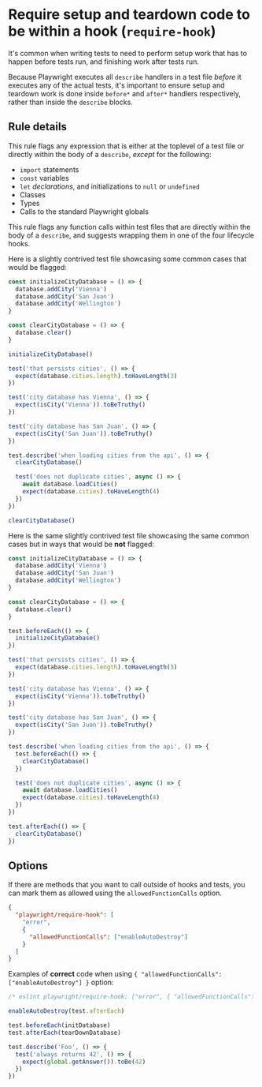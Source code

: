 # Require setup and teardown code to be within a hook (`require-hook`)

It's common when writing tests to need to perform setup work that has to happen
before tests run, and finishing work after tests run.

Because Playwright executes all `describe` handlers in a test file _before_ it
executes any of the actual tests, it's important to ensure setup and teardown
work is done inside `before*` and `after*` handlers respectively, rather than
inside the `describe` blocks.

## Rule details

This rule flags any expression that is either at the toplevel of a test file or
directly within the body of a `describe`, _except_ for the following:

- `import` statements
- `const` variables
- `let` _declarations_, and initializations to `null` or `undefined`
- Classes
- Types
- Calls to the standard Playwright globals

This rule flags any function calls within test files that are directly within
the body of a `describe`, and suggests wrapping them in one of the four
lifecycle hooks.

Here is a slightly contrived test file showcasing some common cases that would
be flagged:

```js
const initializeCityDatabase = () => {
  database.addCity('Vienna')
  database.addCity('San Juan')
  database.addCity('Wellington')
}

const clearCityDatabase = () => {
  database.clear()
}

initializeCityDatabase()

test('that persists cities', () => {
  expect(database.cities.length).toHaveLength(3)
})

test('city database has Vienna', () => {
  expect(isCity('Vienna')).toBeTruthy()
})

test('city database has San Juan', () => {
  expect(isCity('San Juan')).toBeTruthy()
})

test.describe('when loading cities from the api', () => {
  clearCityDatabase()

  test('does not duplicate cities', async () => {
    await database.loadCities()
    expect(database.cities).toHaveLength(4)
  })
})

clearCityDatabase()
```

Here is the same slightly contrived test file showcasing the same common cases
but in ways that would be **not** flagged:

```js
const initializeCityDatabase = () => {
  database.addCity('Vienna')
  database.addCity('San Juan')
  database.addCity('Wellington')
}

const clearCityDatabase = () => {
  database.clear()
}

test.beforeEach(() => {
  initializeCityDatabase()
})

test('that persists cities', () => {
  expect(database.cities.length).toHaveLength(3)
})

test('city database has Vienna', () => {
  expect(isCity('Vienna')).toBeTruthy()
})

test('city database has San Juan', () => {
  expect(isCity('San Juan')).toBeTruthy()
})

test.describe('when loading cities from the api', () => {
  test.beforeEach(() => {
    clearCityDatabase()
  })

  test('does not duplicate cities', async () => {
    await database.loadCities()
    expect(database.cities).toHaveLength(4)
  })
})

test.afterEach(() => {
  clearCityDatabase()
})
```

## Options

If there are methods that you want to call outside of hooks and tests, you can
mark them as allowed using the `allowedFunctionCalls` option.

```json
{
  "playwright/require-hook": [
    "error",
    {
      "allowedFunctionCalls": ["enableAutoDestroy"]
    }
  ]
}
```

Examples of **correct** code when using
`{ "allowedFunctionCalls": ["enableAutoDestroy"] }` option:

```js
/* eslint playwright/require-hook: ["error", { "allowedFunctionCalls": ["enableAutoDestroy"] }] */

enableAutoDestroy(test.afterEach)

test.beforeEach(initDatabase)
test.afterEach(tearDownDatabase)

test.describe('Foo', () => {
  test('always returns 42', () => {
    expect(global.getAnswer()).toBe(42)
  })
})
```
